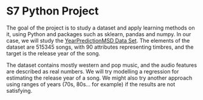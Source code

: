 # S7 Python Project

The goal of the project is to study a dataset and apply learning methods on it, using Python and packages such as sklearn, pandas and numpy.
In our case, we will study the [YearPredictionMSD Data Set](https://archive.ics.uci.edu/ml/datasets/YearPredictionMSD). The elements of the dataset are 515345 songs, with 90 attributes representing timbres, and the target is the release year of the song.

The dataset contains mostly western and pop music, and the audio features are described as real numbers.
We will try modelling a regression for estimating the release year of a song. We might also try another approach using ranges of years (70s, 80s... for example) if the results are not satisfying.

